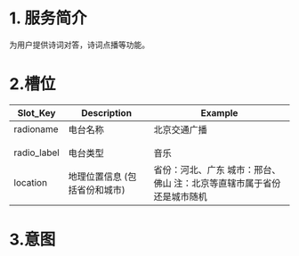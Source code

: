 # 1. 服务简介

为用户提供诗词对答，诗词点播等功能。

# 2.槽位

| **Slot\_Key** | **Description** | **Example** |
| --- | --- | --- |
| radioname | 电台名称 | 北京交通广播 |
|  |  |  |
|  |  |  |
| radio\_label | 电台类型 | 音乐 |
| location | 地理位置信息 \(包括省份和城市\) | 省份：河北、广东 城市：邢台、佛山 注：北京等直辖市属于省份还是城市随机 |

# 3.意图

